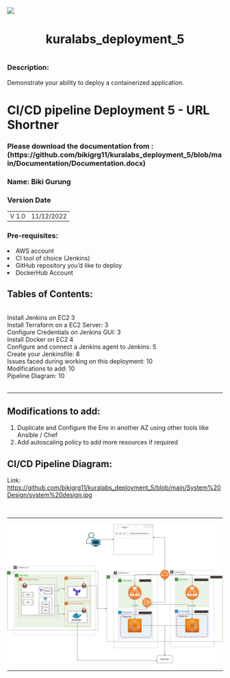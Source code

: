 <img src="https://github.com/kura-labs-org/kuralabs_deployment_1/blob/main/Kuralogo.png">
<h1 align="center">kuralabs_deployment_5<h1> 
  
<h3>Description:</h3>

Demonstrate your ability to deploy a containerized application.

<h1> CI/CD pipeline Deployment 5 - URL Shortner </h1>

<h3> Please download the documentation from :(https://github.com/bikigrg11/kuralabs_deployment_5/blob/main/Documentation/Documentation.docx)  </h3>
                                                                                                
<h3> Name: Biki Gurung <br>
</h3>

<h3>Version	Date</h3>
<table>
<td> V 1.0 </td>
<td> 11/12/2022 </td>
</tr>
</table>


  

<h3> Pre-requisites: </h3> 
<li> AWS account
<li> CI tool of choice (Jenkins)
<li> GitHub repository you’d like to deploy
<li> DockerHub Account


<h2>Tables of Contents: </h2>
<br>
Install Jenkins on EC2	3 <br>
Install Terraform on a EC2 Server:	3 <br>
Configure Credentials on Jenkins GUI:	3 <br>
Install Docker on EC2	4 <br>
Configure and connect a Jenkins agent to Jenkins:	5 <br>
Create your Jenkinsfile:	8 <br>
Issues faced during working on this deployment:	10 <br>
Modifications to add:	10 <br>
Pipeline Diagram:	10 <br>

  <br>


<hr>

<h2>Modifications to add:</h2>

1) Duplicate and Configure the Env in another AZ using other tools like Ansible / Chef <br>
2) Add autoscaling policy to add more resources if required <br>
  



<h2>CI/CD Pipeline Diagram:</h2>

Link: https://github.com/bikigrg11/kuralabs_deployment_5/blob/main/System%20Design/system%20design.jpg

<br>
<hr>
<img src="https://github.com/bikigrg11/kuralabs_deployment_5/blob/main/System%20Design/system%20design.jpg">
<hr>



